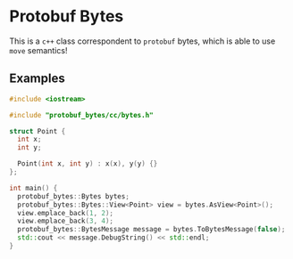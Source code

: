 # Protobuf Bytes

This is a `c++` class correspondent to `protobuf` bytes, which is able to use `move` semantics!

## Examples

```c++
#include <iostream>

#include "protobuf_bytes/cc/bytes.h"

struct Point {
  int x;
  int y;

  Point(int x, int y) : x(x), y(y) {}
};

int main() {
  protobuf_bytes::Bytes bytes;
  protobuf_bytes::Bytes::View<Point> view = bytes.AsView<Point>();
  view.emplace_back(1, 2);
  view.emplace_back(3, 4);
  protobuf_bytes::BytesMessage message = bytes.ToBytesMessage(false);  // It's using move!
  std::cout << message.DebugString() << std::endl;
}
```
